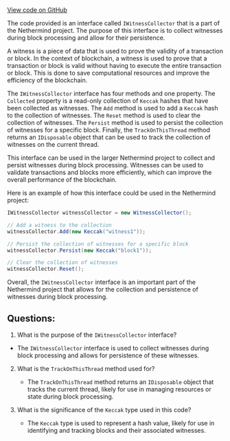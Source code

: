 [View code on GitHub](https://github.com/NethermindEth/nethermind/src/Nethermind/Nethermind.State/IWitnessCollector.cs)

The code provided is an interface called `IWitnessCollector` that is a part of the Nethermind project. The purpose of this interface is to collect witnesses during block processing and allow for their persistence. 

A witness is a piece of data that is used to prove the validity of a transaction or block. In the context of blockchain, a witness is used to prove that a transaction or block is valid without having to execute the entire transaction or block. This is done to save computational resources and improve the efficiency of the blockchain. 

The `IWitnessCollector` interface has four methods and one property. The `Collected` property is a read-only collection of `Keccak` hashes that have been collected as witnesses. The `Add` method is used to add a `Keccak` hash to the collection of witnesses. The `Reset` method is used to clear the collection of witnesses. The `Persist` method is used to persist the collection of witnesses for a specific block. Finally, the `TrackOnThisThread` method returns an `IDisposable` object that can be used to track the collection of witnesses on the current thread. 

This interface can be used in the larger Nethermind project to collect and persist witnesses during block processing. Witnesses can be used to validate transactions and blocks more efficiently, which can improve the overall performance of the blockchain. 

Here is an example of how this interface could be used in the Nethermind project:

```csharp
IWitnessCollector witnessCollector = new WitnessCollector();

// Add a witness to the collection
witnessCollector.Add(new Keccak("witness1"));

// Persist the collection of witnesses for a specific block
witnessCollector.Persist(new Keccak("block1"));

// Clear the collection of witnesses
witnessCollector.Reset();
```

Overall, the `IWitnessCollector` interface is an important part of the Nethermind project that allows for the collection and persistence of witnesses during block processing.
## Questions: 
 1. What is the purpose of the `IWitnessCollector` interface?
   - The `IWitnessCollector` interface is used to collect witnesses during block processing and allows for persistence of these witnesses.

2. What is the `TrackOnThisThread` method used for?
   - The `TrackOnThisThread` method returns an `IDisposable` object that tracks the current thread, likely for use in managing resources or state during block processing.

3. What is the significance of the `Keccak` type used in this code?
   - The `Keccak` type is used to represent a hash value, likely for use in identifying and tracking blocks and their associated witnesses.